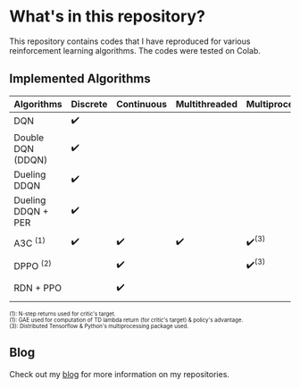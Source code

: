 # What's in this repository?

This repository contains codes that I have reproduced for various reinforcement
learning algorithms. The codes were tested on Colab.

## Implemented Algorithms

| **Algorithms**              | **Discrete**                      | **Continuous**                    | Multithreaded                     | Multiprocessing                  | **Tested on**            |
| --------------------------- | --------------------------------- | --------------------------------- |-----------------------------------|----------------------------------|--------------------------|
| DQN                         | :heavy_check_mark:                |                                   |                                   |                                  | CartPole-v0              |
| Double DQN (DDQN)           | :heavy_check_mark:                |                                   |                                   |                                  | CartPole-v0              |
| Dueling DDQN                | :heavy_check_mark:                |                                   |                                   |                                  | CartPole-v0              |
| Dueling DDQN + PER          | :heavy_check_mark:                |                                   |                                   |                                  | CartPole-v0              |
| A3C <sup>(1)</sup>          | :heavy_check_mark:                | :heavy_check_mark:                | :heavy_check_mark:                | :heavy_check_mark:<sup>(3)</sup> | CartPole-v0, Pendulum-v0 |
| DPPO <sup>(2)</sup>         |                                   | :heavy_check_mark:                |                                   | :heavy_check_mark:<sup>(3)</sup> | Pendulum-v0              |
| RDN + PPO                   |                                   | :heavy_check_mark:                |                                   |                                  | MountainCarContinuous-v0 |

<sup><sup>(1): N-step returns used for critic's target.</sup></sup><br>
<sup><sup>(1): GAE used for computation of TD lambda return (for critic's target) & policy's advantage.</sup></sup><br>
<sup><sup>(3): Distributed Tensorflow & Python's multiprocessing package used.</sup></sup><br>

## Blog

Check out my [blog](https://ChuaCheowHuan.github.io/) for more information on my repositories.
